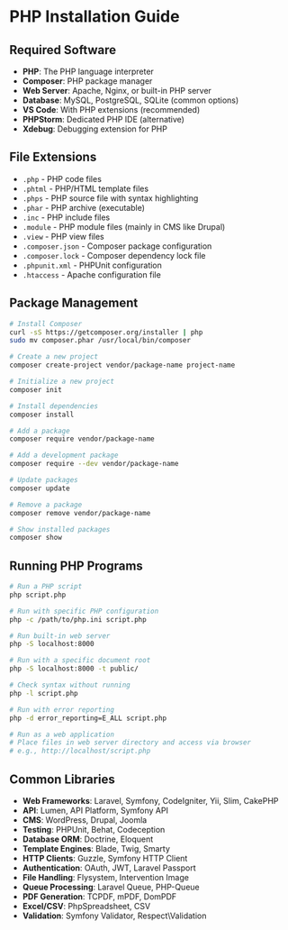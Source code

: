 # PHP Installation Guide

## Required Software

- **PHP**: The PHP language interpreter
- **Composer**: PHP package manager
- **Web Server**: Apache, Nginx, or built-in PHP server
- **Database**: MySQL, PostgreSQL, SQLite (common options)
- **VS Code**: With PHP extensions (recommended)
- **PHPStorm**: Dedicated PHP IDE (alternative)
- **Xdebug**: Debugging extension for PHP

## File Extensions

- `.php` - PHP code files
- `.phtml` - PHP/HTML template files
- `.phps` - PHP source file with syntax highlighting
- `.phar` - PHP archive (executable)
- `.inc` - PHP include files
- `.module` - PHP module files (mainly in CMS like Drupal)
- `.view` - PHP view files
- `.composer.json` - Composer package configuration
- `.composer.lock` - Composer dependency lock file
- `.phpunit.xml` - PHPUnit configuration
- `.htaccess` - Apache configuration file

## Package Management

```bash
# Install Composer
curl -sS https://getcomposer.org/installer | php
sudo mv composer.phar /usr/local/bin/composer

# Create a new project
composer create-project vendor/package-name project-name

# Initialize a new project
composer init

# Install dependencies
composer install

# Add a package
composer require vendor/package-name

# Add a development package
composer require --dev vendor/package-name

# Update packages
composer update

# Remove a package
composer remove vendor/package-name

# Show installed packages
composer show
```

## Running PHP Programs

```bash
# Run a PHP script
php script.php

# Run with specific PHP configuration
php -c /path/to/php.ini script.php

# Run built-in web server
php -S localhost:8000

# Run with a specific document root
php -S localhost:8000 -t public/

# Check syntax without running
php -l script.php

# Run with error reporting
php -d error_reporting=E_ALL script.php

# Run as a web application
# Place files in web server directory and access via browser
# e.g., http://localhost/script.php
```

## Common Libraries

- **Web Frameworks**: Laravel, Symfony, CodeIgniter, Yii, Slim, CakePHP
- **API**: Lumen, API Platform, Symfony API
- **CMS**: WordPress, Drupal, Joomla
- **Testing**: PHPUnit, Behat, Codeception
- **Database ORM**: Doctrine, Eloquent
- **Template Engines**: Blade, Twig, Smarty
- **HTTP Clients**: Guzzle, Symfony HTTP Client
- **Authentication**: OAuth, JWT, Laravel Passport
- **File Handling**: Flysystem, Intervention Image
- **Queue Processing**: Laravel Queue, PHP-Queue
- **PDF Generation**: TCPDF, mPDF, DomPDF
- **Excel/CSV**: PhpSpreadsheet, CSV
- **Validation**: Symfony Validator, Respect\Validation
